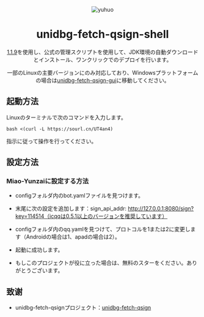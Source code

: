 <div align="center">
<img alt="yuhuo" src="https://github.com/CikeyQi/unidbg-fetch-qsign-gui/blob/main/readme/logo.png"/>


# unidbg-fetch-qsign-shell

[1.1.9](https://github.com/fuqiuluo/unidbg-fetch-qsign/releases/tag/1.1.9)を使用し、公式の管理スクリプトを使用して、JDK環境の自動ダウンロードとインストール、ワンクリックでのデプロイを行います。

一部のLinuxの主要バージョンにのみ対応しており、Windowsプラットフォームの場合は[unidbg-fetch-qsign-gui](https://github.com/CikeyQi/unidbg-fetch-qsign-gui)に移動してください。<br>

</div>

## 起動方法

Linuxのターミナルで次のコマンドを入力します。

``` shell
bash <(curl -L https://sourl.cn/UT4an4)
```

指示に従って操作を行ってください。

## 設定方法

### Miao-Yunzaiに設定する方法

- configフォルダ内のbot.yamlファイルを見つけます。

- 末尾に次の設定を追加します：sign_api_addr: http://127.0.0.1:8080/sign?key=114514（icqqは0.5.1以上のバージョンを推奨しています）

- configフォルダ内のqq.yamlを見つけて、プロトコルを1または2に変更します（Androidの場合は1、apadの場合は2）。

- 起動に成功します。

- もしこのプロジェクトが役に立った場合は、無料のスターをください。ありがとうございます。

## 致谢

- unidbg-fetch-qsignプロジェクト：[unidbg-fetch-qsign](https://github.com/fuqiuluo/unidbg-fetch-qsign)
